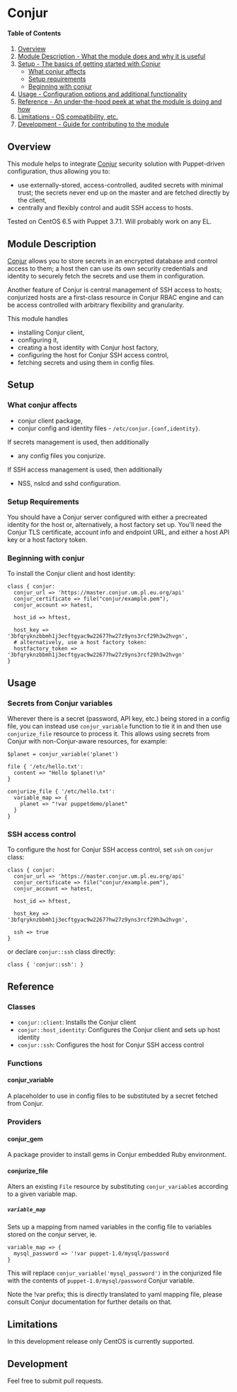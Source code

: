 # Conjur

#### Table of Contents

1. [Overview](#overview)
2. [Module Description - What the module does and why it is useful](#module-description)
3. [Setup - The basics of getting started with Conjur](#setup)
    * [What conjur affects](#what-conjur-affects)
    * [Setup requirements](#setup-requirements)
    * [Beginning with conjur](#beginning-with-conjur)
4. [Usage - Configuration options and additional functionality](#usage)
5. [Reference - An under-the-hood peek at what the module is doing and how](#reference)
5. [Limitations - OS compatibility, etc.](#limitations)
6. [Development - Guide for contributing to the module](#development)

## Overview

This module helps to integrate [Conjur](http://www.conjur.net) security solution
with Puppet-driven configuration, thus allowing you to:
- use externally-stored, access-controlled, audited secrets with minimal
  trust; the secrets never end up on the master and are fetched directly by
  the client,
- centrally and flexibly control and audit SSH access to hosts.

Tested on CentOS 6.5 with Puppet 3.7.1. Will probably work on any EL.

## Module Description

[Conjur](http://www.conjur.net) allows you to store secrets in an encrypted
database and control access to them; a host then can use its own security
credentials and identity to securely fetch the secrets and use them in
configuration.

Another feature of Conjur is central management of SSH access to hosts;
conjurized hosts are a first-class resource in Conjur RBAC engine and can
be access controlled with arbitrary flexibility and granularity.

This module handles
- installing Conjur client,
- configuring it,
- creating a host identity with Conjur host factory,
- configuring the host for Conjur SSH access control,
- fetching secrets and using them in config files.

## Setup

### What conjur affects

* conjur client package,
* conjur config and identity files - `/etc/conjur.{conf,identity}`.

If secrets management is used, then additionally
* any config files you conjurize.

If SSH access management is used, then additionally
* NSS, nslcd and sshd configuration.

### Setup Requirements

You should have a Conjur server configured with either a precreated identity
for the host or, alternatively, a host factory set up. You'll need the Conjur TLS
certificate, account info and endpoint URL, and either a host API key or a host
factory token.

### Beginning with conjur

To install the Conjur client and host identity:

    class { conjur:
      conjur_url => 'https://master.conjur.um.pl.eu.org/api'
      conjur_certificate => file("conjur/example.pem"),
      conjur_account => hatest,

      host_id => hftest,

      host_key => '3bfqryknzbbmh1j3ecftgyac9w22677hw27z9yns3rcf29h3w2hvgn',
      # alternatively, use a host factory token:
      hostfactory_token => '3bfqryknzbbmh1j3ecftgyac9w22677hw27z9yns3rcf29h3w2hvgn'
    }

## Usage

### Secrets from Conjur variables

Wherever there is a secret (password, API key, etc.) being stored in a config file,
you can instead use `conjur_variable` function to tie it in and then use `conjurize_file`
resource to process it. This allows using secrets from Conjur with non-Conjur-aware resources,
for example:

    $planet = conjur_variable('planet')

    file { '/etc/hello.txt':
      content => "Hello $planet!\n"
    }

    conjurize_file { '/etc/hello.txt':
      variable_map => {
        planet => "!var puppetdemo/planet"
      }
    }

### SSH access control

To configure the host for Conjur SSH access control, set `ssh` on `conjur`
class:

    class { conjur:
      conjur_url => 'https://master.conjur.um.pl.eu.org/api'
      conjur_certificate => file("conjur/example.pem"),
      conjur_account => hatest,

      host_id => hftest,

      host_key => '3bfqryknzbbmh1j3ecftgyac9w22677hw27z9yns3rcf29h3w2hvgn',

      ssh => true
    }

or declare `conjur::ssh` class directly:

    class { 'conjur::ssh': }

## Reference

### Classes

- `conjur::client`: Installs the Conjur client
- `conjur::host_identity`: Configures the Conjur client and sets up host identity
- `conjur::ssh`: Configures the host for Conjur SSH access control

### Functions

#### conjur_variable

A placeholder to use in config files to be substituted by a secret fetched from Conjur.

### Providers

#### conjur_gem

A package provider to install gems in Conjur embedded Ruby environment.

#### conjurize_file

Alters an existing `File` resource by substituting `conjur_variable`s according to
a given variable map.

##### `variable_map`

Sets up a mapping from named variables in the config file to variables stored on the
conjur server, ie.

    variable_map => {
      mysql_password => '!var puppet-1.0/mysql/password
    }

This will replace `conjur_variable('mysql_password')` in the conjurized file with the
contents of `puppet-1.0/mysql/password` Conjur variable.

Note the !var prefix; this is directly translated to yaml mapping file, please consult Conjur
documentation for further details on that.

## Limitations

In this development release only CentOS is currently supported.

## Development

Feel free to submit pull requests.
